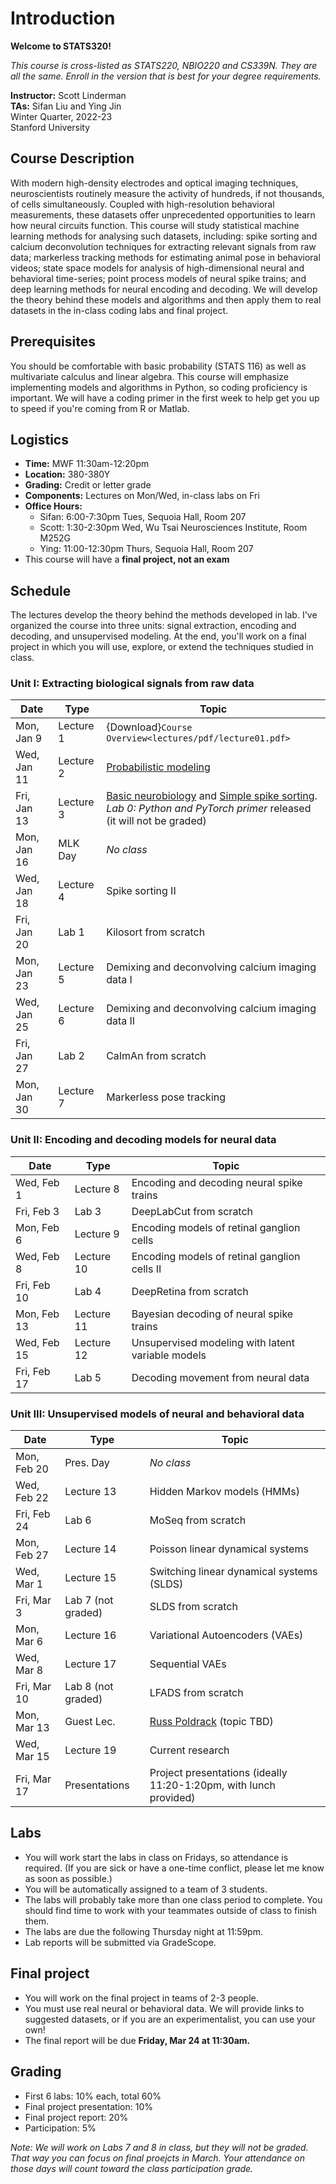 # Introduction

**Welcome to STATS320!**

_This course is cross-listed as STATS220, NBIO220 and CS339N. They are all the same. Enroll in the version that is best for your degree requirements._

**Instructor:** Scott Linderman <br>
**TAs:** Sifan Liu and Ying Jin <br>
Winter Quarter, 2022-23 <br>
Stanford University

## Course Description
With modern high-density electrodes and optical imaging techniques, neuroscientists routinely measure the activity of hundreds, if not thousands, of cells simultaneously.  Coupled with high-resolution behavioral measurements, these datasets offer unprecedented opportunities to learn how neural circuits function.  This course will study statistical machine learning methods for analysing such datasets, including: spike sorting and calcium deconvolution techniques for extracting relevant signals from raw data; markerless tracking methods for estimating animal pose in behavioral videos; state space models for analysis of high-dimensional neural and behavioral time-series; point process models of neural spike trains; and deep learning methods for neural encoding and decoding. We will develop the theory behind these models and algorithms and then apply them to real datasets in the in-class coding labs and final project.

## Prerequisites
You should be comfortable with basic probability (STATS 116) as well as multivariate calculus and linear algebra. This course will emphasize implementing models and algorithms in Python, so coding proficiency is important. We will have a coding primer in the first week to help get you up to speed if you're coming from R or Matlab.

## Logistics
- **Time:** MWF 11:30am-12:20pm
- **Location:** 380-380Y
- **Grading:** Credit or letter grade
- **Components:** Lectures on Mon/Wed, in-class labs on Fri
- **Office Hours:**
    - Sifan: 6:00-7:30pm Tues, Sequoia Hall, Room 207
    - Scott: 1:30-2:30pm Wed, Wu Tsai Neurosciences Institute, Room M252G
    - Ying: 11:00-12:30pm Thurs, Sequoia Hall, Room 207
- This course will have a **final project, not an exam**


## Schedule
The lectures develop the theory behind the methods developed in lab. I've organized the course into three units: signal extraction, encoding and decoding, and unsupervised modeling. At the end, you'll work on a final project in which you will use, explore, or extend the techniques studied in class.

### Unit I: Extracting biological signals from raw data
| Date        | Type       | Topic |
| ----------- | ---------- | ----- |
| Mon, Jan 9  | Lecture 1  | {Download}`Course Overview<lectures/pdf/lecture01.pdf>`
| Wed, Jan 11 | Lecture 2  | [Probabilistic modeling](lectures/02_probabilistic_modeling)
| Fri, Jan 13 | Lecture 3  | [Basic neurobiology](lectures/03_neurobio) and [Simple spike sorting](lectures/04_simple_spike_sorting.ipynb). <br> _Lab 0: Python and PyTorch primer_ released (it will not be graded)
| Mon, Jan 16 | MLK Day    | _No class_
| Wed, Jan 18 | Lecture 4  | Spike sorting II
| Fri, Jan 20 | Lab 1      | Kilosort from scratch
| Mon, Jan 23 | Lecture 5  | Demixing and deconvolving calcium imaging data I
| Wed, Jan 25 | Lecture 6  | Demixing and deconvolving calcium imaging data II <!-- what to do here? -->
| Fri, Jan 27 | Lab 2      | CaImAn from scratch
| Mon, Jan 30 | Lecture 7  | Markerless pose tracking

### Unit II: Encoding and decoding models for neural data
| Date        | Type       | Topic |
| ----------- | ---------- | ----- |
| Wed, Feb 1  | Lecture 8  | Encoding and decoding neural spike trains
| Fri, Feb 3  | Lab 3      | DeepLabCut from scratch
| Mon, Feb 6  | Lecture 9  | Encoding models of retinal ganglion cells
| Wed, Feb 8  | Lecture 10 | Encoding models of retinal ganglion cells II
| Fri, Feb 10 | Lab 4      | DeepRetina from scratch
| Mon, Feb 13 | Lecture 11 | Bayesian decoding of neural spike trains
| Wed, Feb 15 | Lecture 12 | Unsupervised modeling with latent variable models
| Fri, Feb 17 | Lab 5      | Decoding movement from neural data

### Unit III: Unsupervised models of neural and behavioral data
| Date        | Type       | Topic |
| ----------- | ---------- | ----- |
| Mon, Feb 20 | Pres. Day  | _No class_
| Wed, Feb 22 | Lecture 13 | Hidden Markov models (HMMs)
| Fri, Feb 24 | Lab 6      | MoSeq from scratch
| Mon, Feb 27 | Lecture 14 | Poisson linear dynamical systems
| Wed, Mar 1  | Lecture 15 | Switching linear dynamical systems (SLDS)
| Fri, Mar 3  | Lab 7 (not graded) | SLDS from scratch
| Mon, Mar 6  | Lecture 16 | Variational Autoencoders (VAEs)
| Wed, Mar 8  | Lecture 17 | Sequential VAEs
| Fri, Mar 10 | Lab 8 (not graded) | LFADS from scratch
| Mon, Mar 13 | Guest Lec. | [Russ Poldrack](https://poldrack.github.io/) (topic TBD)
| Wed, Mar 15 | Lecture 19 | Current research
| Fri, Mar 17 | Presentations | Project presentations (ideally 11:20-1:20pm, with lunch provided)

## Labs
- You will work start the labs in class on Fridays, so attendance is required. (If you are sick or have a one-time conflict, please let me know as soon as possible.)
- You will be automatically assigned to a team of 3 students.
- The labs will probably take more than one class period to complete. You should find time to work with your teammates outside of class to finish them.
- The labs are due the following Thursday night at 11:59pm.
- Lab reports will be submitted via GradeScope.

## Final project

- You will work on the final project in teams of 2-3 people.
- You must use real neural or behavioral data. We will provide links to suggested datasets, or if you are an experimentalist, you can use your own!
- The final report will be due **Friday, Mar 24 at 11:30am.**

## Grading
- First 6 labs: 10% each, total 60%
- Final project presentation: 10%
- Final project report: 20%
- Participation: 5%

*Note: We will work on Labs 7 and 8 in class, but they will not be graded. That way you can focus on final proejcts in March. Your attendance on those days will count toward the class participation grade.*